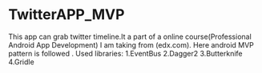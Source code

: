 # TwitterAPP_MVP
This app can grab twitter timeline.It a part of a online course(Professional Android App Development) I am taking from (edx.com). Here android MVP pattern is followed . Used libraries: 1.EventBus 2.Dagger2 3.Butterknife 4.Gridle
